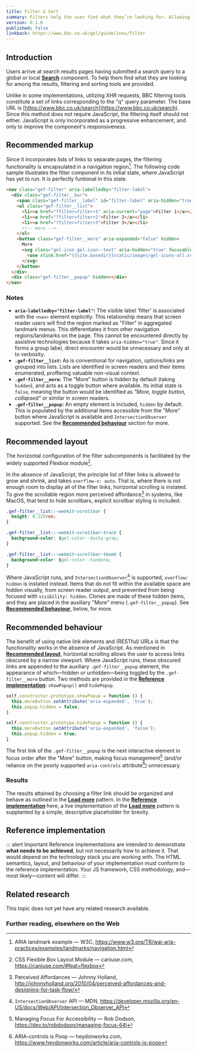 ```yaml
---
title: Filter & Sort
summary: Filters help the user find what they’re looking for. Allowing the user to refine content by selecting criteria that’s relevant to their needs.
version: 0.1.0
published: false
linkback: https://www.bbc.co.uk/gel/guidelines/filter
---
```


## Introduction

Users arrive at search results pages having submitted a search query to a global or local [**Search**](../search) component. To help them find what they are looking for among the results, filtering and sorting tools are provided.

Unlike in some implementations, utilizing XHR requests, BBC filtering tools constitute a set of links corresponding to the "q" query parameter. The base URL is [https://www.bbc.co.uk/search](https://www.bbc.co.uk/search). Since this method does not require JavaScript, the filtering itself should not either. JavaScript is only incorporated as a progressive enhancement, and only to improve the component's responsiveness.

## Recommended markup

Since it incorporates lists of links to separate pages, the filtering functionality is encapsulated in a navigation region[^1]. The following code sample illustrates the filter component in its initial state, where JavaScript has yet to run. It is perfectly funtional in this state.

```html
<nav class="gef-filter" aria-labelledby="filter-label">
  <div class="gef-filter__bar">
    <span class="gef-filter__label" id="filter-label" aria-hidden="true">Filter:</span>
    <ul class="gef-filter__list">
      <li><a href="?filter=filter+1" aria-current="page">Filter 1</a></li>
      <li><a href="?filter=filter+2">Filter 2</a></li>
      <li><a href="?filter=filter+3">Filter 3</a></li>
      <!-- more -->
    </ul>
    <button class="gef-filter__more" aria-expanded="false" hidden>
      More
      <svg class="gel-icon gel-icon--text" aria-hidden="true" focusable="false">
        <use xlink:href="{{site.basedir}}static/images/gel-icons-all.svg#gel-icon-down"></use>
      </svg>
    </button>
  </div>
  <div class="gef-filter__popup" hidden></div>
</nav>
```

### Notes

* **`aria-labelledby="filter-label"`:** The visible label 'filter' is associated with the `<nav>` element explicitly. This relationship means that screen reader users will find the region marked as "Filter" in aggregated landmark menus. This differentiates it from other navigation regions/landmarks on the page. This cannot be encountered directly by assistive technologies because it takes `aria-hidden="true"`. Since it forms a group label, direct encounter would be unnecessary and only at to verbosity.
* **`.gef-filter__list`:** As is conventional for navigation, options/links are grouped into lists. Lists are identified in screen readers and their items enumerated, proffering valuable non-visual context.
* **`.gef-filter__more`:** The "More" button is hidden by default (taking `hidden`), and acts as a toggle button where available. Its initial state is `false`, meaning the button would be identified as _"More, toggle button, collapsed"_ or similar in screen readers.
* **`.gef-filter__popup`:** An empty element is included, `hidden` by default. This is populated by the additional items accessible from the "More" button where JavaScript is available and `IntersectionObserver` supported. See the [**Recommended behaviour**](#recommended-behaviour) section for more.

## Recommended layout

The horizontal configuration of the filter subcomponents is facilitated by the widely supported Flexbox module[^2]. 

In the absence of JavaScript, the principle list of filter links is allowed to grow and shrink, and takes `overflow-x: auto`. That is, where there is not enough room to display all of the filter links, horizontal scrolling is instated. To give the scrollable region more perceived affordance[^3] in systems, like MacOS, that tend to hide scrollbars, explicit scrollbar styling is included:

```css
.gef-filter__list::-webkit-scrollbar {
  height: 0.125rem;
}

.gef-filter__list::-webkit-scrollbar-track {
  background-color: $gel-color--dusty-gray; 
}

.gef-filter__list::-webkit-scrollbar-thumb {
  background-color: $gel-color--tundora; 
}
```

Where JavaScript runs, and `IntersectionObserver`[^4] is supported, `overflow: hidden` is instated instead. Items that do not fit within the available space are hidden visually, from screen reader output, and prevented from being focused with `visibility: hidden`. Clones are made of these hidden items, and they are placed in the auxiliary "More" menu (`.gef-filter__popup`). See [**Recommended behaviour**](#recommended-behaviour), below, for more.

## Recommended behaviour

The benefit of using native link elements and (RESTful) URLs is that the functionality works in the absence of JavaScript. As mentioned in [**Recommended layout**](#recommended-layout), horizontal scrolling allows the user to access links obscured by a narrow viewport. Where JavaScript runs, these obscured links are appended to the auxiliary `.gef-filter__popup` element, the appearance of which—hidden or unhidden—being toggled by the `.gef-filter__more` button. Two methods are provided in the [**Reference implementation**](#reference-implementation): `showPopup()` and `hidePopup`.

```js
self.constructor.prototype.showPopup = function () {
  this.moreButton.setAttribute('aria-expanded', 'true');
  this.popup.hidden = false;
}

self.constructor.prototype.hidePopup = function () {
  this.moreButton.setAttribute('aria-expanded', 'false');
  this.popup.hidden = true;
}
```

The first link of the `.gef-filter__popup` is the next interactive element in focus order after the "More" button, making focus management[^5] (and/or reliance on the poorly supported `aria-controls` attribute[^6]) unnecessary.

### Results

The results attained by choosing a filter link should be organized and behave as outlined in the [**Load more**](../load-more) pattern. In the [**Reference implementation**](#reference-implementation) here, a live implementation of the [**Load more**](../load-more) pattern is supplanted by a simple, descriptive placeholder for brevity.

## Reference implementation

::: alert Important
Reference implementations are intended to demonstrate **what needs to be achieved**, but not necessarily how to achieve it. That would depend on the technology stack you are working with. The HTML semantics, layout, and behaviour of your implementation must conform to the reference implementation. Your JS framework, CSS methodology, and—most likely—content will differ.
:::

<include src="components/demos/filter.html">

<cta label="Open in new window" href="../demos/filter/">

## Related research

This topic does not yet have any related research available.

### Further reading, elsewhere on the Web

[^1]: ARIA landmark example — W3C, <https://www.w3.org/TR/wai-aria-practices/examples/landmarks/navigation.html>
[^2]: CSS Flexible Box Layout Module — caniuse.com, <https://caniuse.com/#feat=flexbox>
[^3]: Perceived Affordances — Johnny Holland, <http://johnnyholland.org/2010/04/perceived-affordances-and-designing-for-task-flow/>
[^4]: `IntersectionObserver` API — MDN, <https://developer.mozilla.org/en-US/docs/Web/API/Intersection_Observer_API>
[^5]: Managing Focus For Accessibility — Rob Dodson, <https://dev.to/robdodson/managing-focus-64l>
[^6]: ARIA-controls is Poop — heydonworks.com, <https://www.heydonworks.com/article/aria-controls-is-poop>